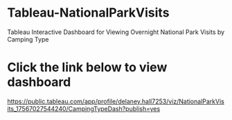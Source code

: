 # Tableau-NationalParkVisits
Tableau Interactive Dashboard for Viewing Overnight National Park Visits by Camping Type
# Click the link below to view dashboard
https://public.tableau.com/app/profile/delaney.hall7253/viz/NationalParkVisits_17567027544240/CampingTypeDash?publish=yes

